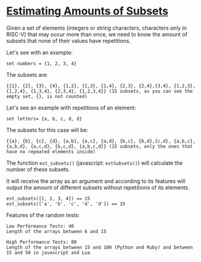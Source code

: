 # [Estimating Amounts of Subsets](https://www.codewars.com/kata/estimating-amounts-of-subsets "https://www.codewars.com/kata/584703d76f6cf6ffc6000275")

Given a set of elements (integers or string characters, characters only in RISC-V) that may occur
more than once, we need to know the amount of subsets that none of their values have repetitions.

Let's see with an example:

```
set numbers = {1, 2, 3, 4}
```

The subsets are:

```
{{1}, {2}, {3}, {4}, {1,2}, {1,3}, {1,4}, {2,3}, {2,4},{3,4}, {1,2,3}, {1,2,4}, {1,3,4}, {2,3,4}, {1,2,3,4}} (15 subsets, as you can see the empty set, {}, is not counted)
```

Let's see an example with repetitions of an element:

```
set letters= {a, b, c, d, d}
```

The subsets for this case will be:

```
{{a}, {b}, {c}, {d}, {a,b}, {a,c}, {a,d}, {b,c}, {b,d},{c,d}, {a,b,c}, {a,b,d}, {a,c,d}, {b,c,d}, {a,b,c,d}} (15 subsets, only the ones that have no repeated elements inside)
```

The function `est_subsets()` (javascript: `estSubsets()`) will calculate the number of these
subsets.

It will receive the array as an argument and according to its features will output the amount of
different subsets without repetitions of its elements.

```
est_subsets([1, 2, 3, 4]) == 15
est_subsets(['a', 'b', 'c', 'd', 'd']) == 15
```

Features of the random tests:

```
Low Performance Tests: 40
Length of the arrays between 6 and 15

High Performance Tests: 80
Length of the arrays between 15 and 100 (Python and Ruby) and between 15 and 50 in javascript and Lua
```